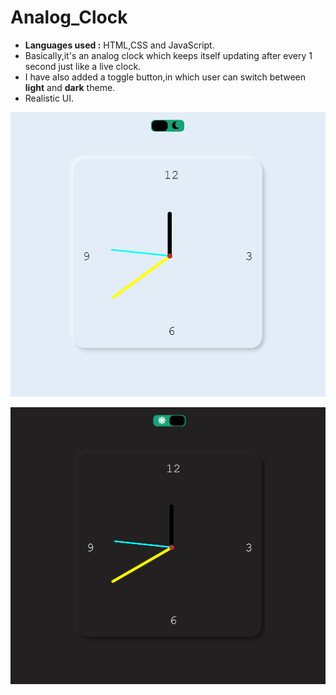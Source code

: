 # Analog_Clock

- **Languages used :** HTML,CSS and JavaScript.
- Basically,it's an analog clock which keeps itself updating after every 1 second just like a live clock.
- I have also added a toggle button,in which user can switch between **light** and **dark** theme.
- Realistic UI.

![light theme](/img/clock_light.png)

![light theme](/img/clock_dark.png)
